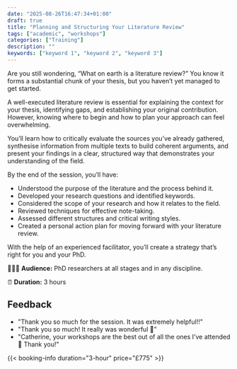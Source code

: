 ```yaml
---
date: "2025-08-26T16:47:34+01:00"
draft: true
title: "Planning and Structuring Your Literature Review"
tags: ["academic", "workshops"]
categories: ["Training"] 
description: ""
keywords: ["keyword 1", "keyword 2", "keyword 3"] 
---
```


Are you still wondering, “What on earth is a literature review?” You know it forms a substantial chunk of your thesis, but you haven’t yet managed to get started.

A well-executed literature review is essential for explaining the context for your thesis, identifying gaps, and establishing your original contribution. However, knowing where to begin and how to plan your approach can feel overwhelming.

You’ll learn how to critically evaluate the sources you’ve already gathered, synthesise information from multiple texts to build coherent arguments, and present your findings in a clear, structured way that demonstrates your understanding of the field.

By the end of the session, you’ll have:

- Understood the purpose of the literature and the process behind it.
- Developed your research questions and identified keywords.
- Considered the scope of your research and how it relates to the field.
- Reviewed techniques for effective note-taking.
- Assessed different structures and critical writing styles.
- Created a personal action plan for moving forward with your literature review.

With the help of an experienced facilitator, you’ll create a strategy that’s right for you and your PhD.

👩🏽‍🎓 **Audience:** PhD researchers at all stages and in any discipline.

⏰ **Duration:** 3 hours

## Feedback

- "Thank you so much for the session. It was extremely helpful!!"
- "Thank you so much! It really was wonderful 🙂"
- "Catherine, your workshops are the best out of all the ones I’ve attended 🙂 Thank you!"

{{< booking-info duration="3-hour" price="£775" >}}